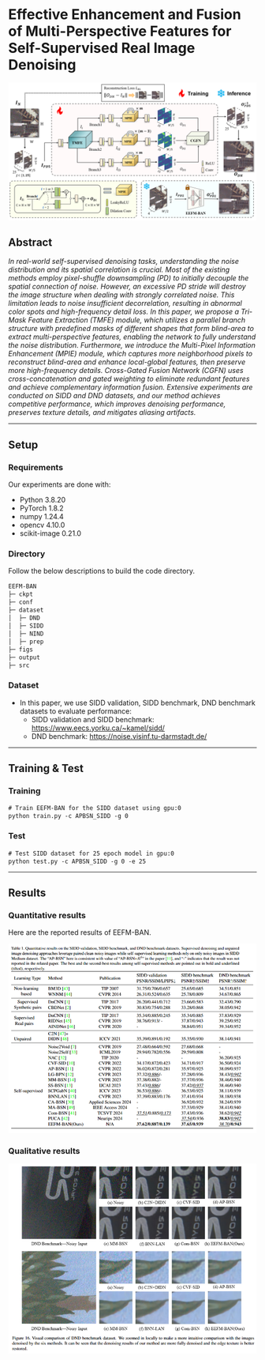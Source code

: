 # Effective Enhancement and Fusion of Multi-Perspective Features for Self-Supervised Real Image Denoising

![main_fig](./figs/mainFigure.png)


## Abstract
_In real-world self-supervised denoising tasks, understanding the noise distribution and its spatial correlation is crucial. Most of the existing methods employ pixel-shuffle downsampling (PD) to initially decouple the spatial connection of noise. However, an excessive PD stride will destroy the image structure when dealing with strongly correlated noise. This limitation leads to noise insufficient decorrelation, resulting in abnormal color spots and high-frequency detail loss. In this paper, we propose a Tri-Mask Feature Extraction (TMFE) module, which utilizes a parallel branch structure with predefined masks of different shapes that form blind-area to extract multi-perspective features, enabling the network to fully understand the noise distribution. Furthermore, we introduce the Multi-Pixel Information Enhancement (MPIE) module, which captures more neighborhood pixels to reconstruct blind-area and enhance local-global features, then preserve more high-frequency details. Cross-Gated Fusion Network (CGFN) uses cross-concatenation and gated weighting to eliminate redundant features and achieve complementary information fusion. Extensive experiments are conducted on SIDD and DND datasets, and our method achieves competitive performance, which improves denoising performance, preserves texture details, and mitigates aliasing artifacts._

---

## Setup

### Requirements

Our experiments are done with:

- Python 3.8.20
- PyTorch 1.8.2
- numpy 1.24.4
- opencv 4.10.0
- scikit-image 0.21.0

### Directory

Follow the below descriptions to build the code directory.

```
EEFM-BAN
├─ ckpt
├─ conf
├─ dataset
│  ├─ DND
│  ├─ SIDD
│  ├─ NIND
│  ├─ prep
├─ figs
├─ output
├─ src
```

### Dataset
- In this paper, we use SIDD validation, SIDD benchmark, DND benchmark datasets to evaluate performance:
  - SIDD validation and SIDD benchmark: https://www.eecs.yorku.ca/~kamel/sidd/
  - DND benchmark: https://noise.visinf.tu-darmstadt.de/

---

## Training & Test

### Training

```
# Train EEFM-BAN for the SIDD dataset using gpu:0
python train.py -c APBSN_SIDD -g 0
```

### Test

```
# Test SIDD dataset for 25 epoch model in gpu:0
python test.py -c APBSN_SIDD -g 0 -e 25
```

---

## Results

### Quantitative results

Here are the reported results of EEFM-BAN.

![results](./figs/quantitative_result.png)

### Qualitative results

![visual](./figs/qualitative_result.png)